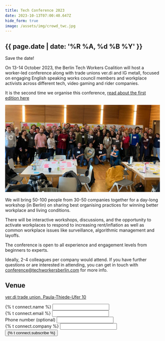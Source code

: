 ```yaml
---
title: Tech Conference 2023
date: 2023-10-13T07:00:40.647Z
hide_form: true
image: /assets/img/crowd_twc.jpg
---
```

## {{ page.date | date: '%R %A, %d %B %Y' }}

Save the date!

On 13-14 October 2023, the Berlin Tech Workers Coalition will host a worker-led conference along with trade unions ver.di and IG metall, focused on engaging English speaking works council members and workplace activists across different tech, video gaming and rider companies.

It is the second time we organise this conference, [read about the first edition here](https://techworkersberlin.com/events/tech-video-gaming-conference-in-berlin)

![Group photo of Tech Workers Conference from last year](/assets/img/crowd_twc.jpg)

We will bring 50-100 people from 30-50 companies together for a day-long workshop (in Berlin) on sharing best organising practices for winning better workplace and living conditions.

There will be interactive workshops, discussions, and the opportunity to activate workplaces to respond to increasing rent/inflation as well as common workplace issues like surveillance, algorithmic management and layoffs.

The conference is open to all experience and engagement levels from beginners to experts.

Ideally, 2-4 colleagues per company would attend. If you have further questions or are interested in attending, you can get in touch with conference@techworkersberlin.com for more info.

## Venue

[ver.di trade union, Paula-Thiede-Ufer 10](https://verdi.de/)

<div class="social-links">
  <form name="verdi-kyr-event-2022" class="join-form" method="POST" data-netlify="true">
    <div>
      <label for="name">{% t connect.name %}</label>
      <input class="input-text" id="name" type="text" required name="name" />
    </div>
    <div>
      <label for="email">{% t connect.email %}</label>
      <input
        class="input-text"
        id="email"
        type="email"
        required
        name="email"
      />
    </div>
    <div>
      <label for="phone">Phone number (optional)</label>
      <input
        class="input-text"
        id="email"
        type="tel"
        name="phone"
      />
    </div>
    <div>
      <label for="company">{% t connect.company %}</label>
      <input class="input-text" id="company" type="text" name="company" />
    </div>
    <div>
      <input class="input-text" id="referrer" type="hidden" name="referrer" />
    </div>
<button class="subscribe-button" type="submit">
  {% t connect.subscribe %}
</button>
  </form>
</div>